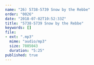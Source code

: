 ```yaml
---
name: "26) 5738-5739 Snow by the Rebbe"
order: "0026"
date: "2018-07-02T10:52:33Z"
title: "5738-5739 Snow by the Rebbe"
keywords: []
file:
- ext: ".mp3"
  mime: "audio/mp3"
  size: 7805043
  duration: "5:25"
published: true
---
```

